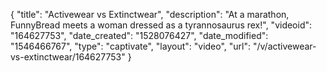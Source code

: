 {
    "title": "Activewear vs Extinctwear",
    "description": "At a marathon, FunnyBread meets a woman dressed as a tyrannosaurus rex!",
    "videoid": "164627753",
    "date_created": "1528076427",
    "date_modified": "1546466767",
    "type": "captivate",
    "layout": "video",
    "url": "\/v\/activewear-vs-extinctwear\/164627753"
}